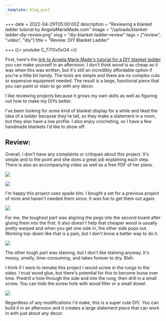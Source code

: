 ```yaml
---
_template: blog_post
---
```


+++
date = 2022-04-29T05:00:00Z
description = "Reviewing a blanket ladder tutorial by AngelaMarieMade.com"
image = "/uploads/blanket-ladder-diy-review.png"
slug = "diy-blanket-ladder-review"
tags = ["review", "video", "diy"]
title = "Review: DIY Blanket Ladder"

+++
{{< youtube C_TiTGv5xO4 >}}

First, here's the [link to Angela Marie Made's tutorial for a DIY blanket ladder](https://angelamariemade.com/easy-diy-blanket-ladder/) you can make yourself in an afternoon. I don't think wood is as cheap as it was when this was written, but it's still an incredibly affordable option if you're a little bit handy. The tools are simple and there are no complex cuts or expensive equipment needed. The result is a large, functional piece that you can paint or stain to go with any decor.

I like reviewing projects because it grows my own skills as well as figuring out how to make my DIYs better.

I've been looking for some kind of blanket display for a while and liked the idea of a ladder because they're tall, so they make a statement in a room, but they also have a low profile. I also enjoy crocheting, so I have a few handmade blankets I'd like to show off.

## Review:

Overall, I don't have any complaints or critiques about this project. It's simple and to the point and she does a great job explaining each step. There is also an accompanying video as well as a free PDF of her plans.

![](/uploads/ladder-10-degree-angles.jpg)

![](/uploads/ladder-dowels.jpg)

I'm happy this project uses spade bits. I bought a set for a previous project of mine and haven't needed them since. It was fun to get them out again.

![](/uploads/ladder-holes-from-spade-bit.jpg)

For me, the toughest part was aligning the pegs into the second board after gluing them into the first. It also doesn't help that cheaper wood is usually pretty warped and when you get one side in, the other side pops out. Working top-down like that is a pain, but I don't know a better way to do it.

![](/uploads/ladder-clamped-together.jpg)

The other tough part was staining, but I don't like staining anyway. It's messy, smelly, time-consuming, and takes forever to dry. Bleh.

I think if I were to remake this project I would screw in the rungs to the sides. I trust wood glue, but there's potential for this to become loose over time. Predrill a hole through the side and into the rung, then drill in a small screw. You can hide the screw hole with wood filler or a small dowel.

![](/uploads/finished-blanket-ladder.jpg)

Regardless of any modifications I'd make, this is a super cute DIY. You can build it in an afternoon and it creates a large statement piece that can work in with just about any decor.
